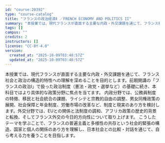 ```yaml
---
id: "course:20392"
type: "course-catalog"
title: "フランスの政治経済Ⅱ ／FRENCH ECONOMY AND POLITICS II"
summary: "本授業では、現代フランスが直面する主要な内政・外交課題を通じて、フランス社会と政治の構造的特性への理解を深めることを目的とします。前期開講の「フランスの政治Ⅰ」で扱った政治制度（憲法・政党・選挙など）の基礎に続き、本科目ではより具体的な政策…"
tags: []
campus: ""
credits: 2
instructors: []
license: "CC-BY-4.0"
version:
  created_at: "2025-10-09T03:48:57Z"
  updated_at: "2025-10-09T03:48:57Z"
---
```

本授業では、現代フランスが直面する主要な内政・外交課題を通じて、フランス社会と政治の構造的特性への理解を深めることを目的とします。前期開講の「フランスの政治Ⅰ」で扱った政治制度（憲法・政党・選挙など）の基礎に続き、本科目ではより具体的な政策分野に焦点を当てます。 内政分野では、公務員制度の特徴、移民と社会統合の課題、ライシテと宗教的自由の調整、男女同権政策の展開、社会保障と年金制度、労働市場の改革など、制度と現実のあり方を検討します。外交分野では、EUとの関係と法制度の調和、アフリカ政策の歴史的背景と転換、そしてフランス外交の今日的方向性について取り上げます。 こうしたテーマを学ぶことで、フランスの普遍主義と多様性の共存という社会的緊張の構造、国家と個人の関係のあり方を理解し、日本社会との比較・対話を通じて、自ら考える力を養うことを目指します。
